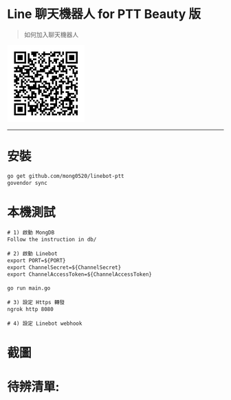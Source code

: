 # Line 聊天機器人 for PTT Beauty 版

>如何加入聊天機器人

[<img src="resource/qr_code.png">](https://line.me/R/ti/p/SFXWQpzdaY)


---

# 安裝

```
go get github.com/mong0520/linebot-ptt
govendor sync
```


# 本機測試

```
# 1) 啟動 MongDB
Follow the instruction in db/

# 2) 啟動 Linebot
export PORT=${PORT}
export ChannelSecret=${ChannelSecret}
export ChannelAccessToken=${ChannelAccessToken}

go run main.go

# 3) 設定 Https 轉發
ngrok http 8080

# 4) 設定 Linebot webhook

```


# 截圖

# 待辨清單:
